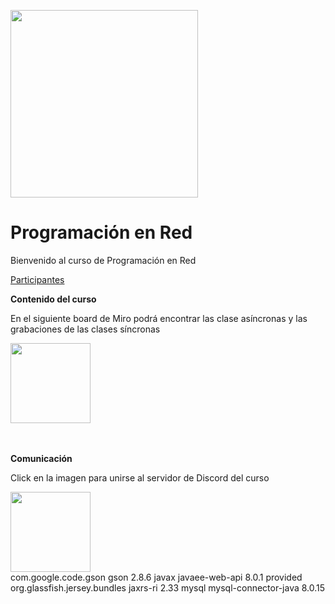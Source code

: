 <img src="https://www.icesi.edu.co/calipostalessonoras/images/logo_icesi-01.png" width="300"><br>

# Programación en Red

<p>Bienvenido al curso de Programación en Red</p>

<p><a href="https://docs.google.com/presentation/d/18aoMdZLeebJ07AA4W6ZGAc4QCGhd2lKBe1JbZLECiKg/edit?usp=sharing">Participantes</a></p>


<b>Contenido del curso</b><br>
<p>En el siguiente board de Miro podrá encontrar las clase asíncronas y las grabaciones de las clases síncronas</p>
<a href="https://miro.com/app/board/o9J_l23kC64=/" target="_blank"><img src="https://img.utdstc.com/icon/986/4df/9864df183e78a4a78e6113daea3de38a87e98700186480022d1b7917ecd7fc34:200" width="128"></a>
<br>
<br>
<br>

<b>Comunicación</b><br>
<p>Click en la imagen para unirse al servidor de Discord del curso</p>
<a href="https://discord.gg/UyxvUaTf"><img width="128" src="https://logos-marcas.com/wp-content/uploads/2020/12/Discord-Logo.png"></a><br>





<dependency>
    <groupId>com.google.code.gson</groupId>
    <artifactId>gson</artifactId>
    <version>2.8.6</version>
</dependency>

<dependency>
    <groupId>javax</groupId>
    <artifactId>javaee-web-api</artifactId>
    <version>8.0.1</version>
    <scope>provided</scope>
</dependency>

<!-- https://mvnrepository.com/artifact/org.glassfish.jersey.bundles/jaxrs-ri -->
<dependency>
    <groupId>org.glassfish.jersey.bundles</groupId>
    <artifactId>jaxrs-ri</artifactId>
    <version>2.33</version>
</dependency>

<!-- https://mvnrepository.com/artifact/mysql/mysql-connector-java -->
<dependency>
    <groupId>mysql</groupId>
    <artifactId>mysql-connector-java</artifactId>
    <version>8.0.15</version>
</dependency>
